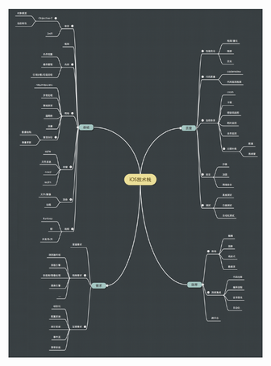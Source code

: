 ![Snip20190328_5](https://github.com/tripleCC/tripleCC.github.io/raw/hexo/source/images/iOS技术栈-2.png)